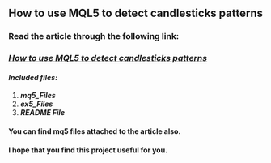 ## How to use MQL5 to detect candlesticks patterns
### Read the article through the following link:
### ***[How to use MQL5 to detect candlesticks patterns](https://www.mql5.com/en/articles/12385)***
#### ***Included files:***
1. ***mq5_Files***
2. ***ex5_Files***
3. ***README File***
#### You can find mq5 files attached to the article also.

#### I hope that you find this project useful for you.